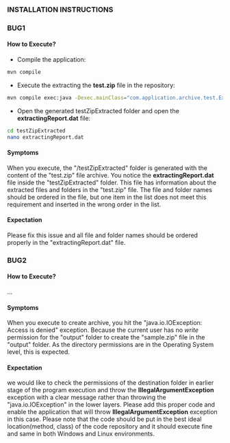 ### INSTALLATION INSTRUCTIONS

### BUG1
#### How to Execute?
- Compile the application:
```sh
mvn compile
```
- Execute the extracting the **test.zip** file in the repository:
```sh
mvn compile exec:java -Dexec.mainClass="com.application.archive.test.ExtractArchive" -Dexec.args="test.zip /workspace/bojr/testZipExtracted"
```
- Open the generated testZipExtracted folder and open the **extractingReport.dat** file:
```sh
cd testZipExtracted
nano extractingReport.dat
```
#### Symptoms
When you execute, the "/testZipExtracted" folder is generated with the content of the "test.zip" file archive. You notice the **extractingReport.dat** file inside the "testZipExtracted" folder. This file has information about the extracted files and folders in the "test.zip" file. The file and folder names should be ordered in the file, but one item in the list does not meet this requirement and inserted in the wrong order in the list. 

#### Expectation
Please fix this issue and all file and folder names should be ordered properly in the "extractingReport.dat" file.

### BUG2
#### How to Execute?
...
#### Symptoms
When you execute to create archive, you hit the "java.io.IOException: Access is denied" exception. Because the current user has no *write* permission for the "output" folder to create the "sample.zip" file in the "output" folder. As the directory permissions are in the Operating System level, this is expected.

#### Expectation
we would like to check the permissions of the destination folder in earlier stage of the program execution and throw the **IllegalArgumentException** exception with a clear message rather than throwing the "java.io.IOException" in the lower layers. Please add this proper code and enable the application that will throw **IllegalArgumentException** exception in this case. Please note that the code should be put in the best ideal location(method, class) of the code repository and it should execute fine and same in both Windows and Linux environments. 
